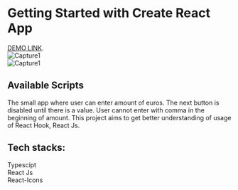# Getting Started with Create React App

[DEMO LINK](https://smartum-excerise.netlify.app/). <br/>
![Capture1](https://user-images.githubusercontent.com/45687913/148896266-cabd4ebb-1ea5-4429-ad95-8ccb829f53f1.PNG)<br/>
![Capture1](https://user-images.githubusercontent.com/45687913/148904392-cbc51c63-ecab-4a87-9596-c987e51323d9.PNG)


## Available Scripts

The small app where user can enter amount of euros.
The next button is disabled until there is a value.
User cannot enter with comma in the beginning of amount.
This project aims to get better understanding of usage of React Hook, React Js.

## Tech stacks:

Typescipt<br/>
React Js<br/>
React-Icons<br/>
